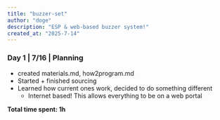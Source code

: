```yaml
---
title: "buzzer-set"
author: "doge"
description: "ESP & web-based buzzer system!"
created_at: "2025-7-14"
---
```


### Day 1 | 7/16 | Planning
+ created materials.md, how2program.md
+ Started + finished sourcing
+ Learned how current ones work, decided to do something different
    + Internet based! This allows everything to be on a web portal

**Total time spent: 1h**